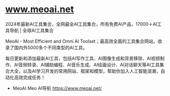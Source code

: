 # www.meoai.net
2024年最新AI工具集合，全网最全AI工具集合，所有免费AI产品，17000＋AI工具导航 | 全球AI工具集合

MeoAI - Most Efficient and Omni AI Toolset；最高效全面的工具集合网站，收录了国内外5000多个不同类型的AI工具。

每日更新和添加最新AI工具，包括AI写作工具、AI图像生成和背景移除、AI视频制作、AI音频转录、AI辅助编程、AI音乐生成、AI绘画设计、AI对话聊天等AI工具集合大全，以及AI学习开发的常用网站、框架和模型，帮助你加入人工智能浪潮，自动化高效完成任务！

- MeoAI Meo AI导航 https://www.meoai.net/
